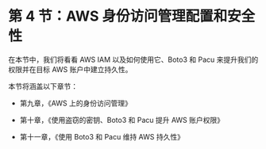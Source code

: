 # 第 4 节：AWS 身份访问管理配置和安全性

在本节中，我们将看看 AWS IAM 以及如何使用它、Boto3 和 Pacu 来提升我们的权限并在目标 AWS 账户中建立持久性。

本节将涵盖以下章节：

+   第九章，《AWS 上的身份访问管理》

+   第十章，《使用盗窃的密钥、Boto3 和 Pacu 提升 AWS 账户权限》

+   第十一章，《使用 Boto3 和 Pacu 维持 AWS 持久性》
